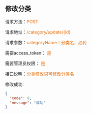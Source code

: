 ## 修改分类

<p>请求方法：<span style="color:#e96900">POST</p>
<p>请求地址：<span style="color:#e96900">/category/update/{id}</span></p>
<p>请求参数：<span style="color:#e96900">categoryName：分类名，必传</span></p>
<p>需要access_token： <span style="color:#e96900">是</span></p>
<p>需要管理员权限： <span style="color:#e96900">是</span></p>

<p>接口说明：<span style="color:#e96900">分类修改只可修改分类名</span></p>

修改成功:
```json
{
  "code": 0,
  "message": "成功"
}
```